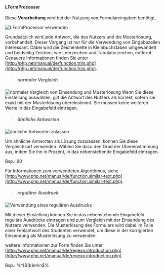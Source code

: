 <!--
 * @file extension_LFormProcessor_LFormProcessorDesc_de.md
 *
 * @author Till Uhlig <till.uhlig@student.uni-halle.de>
 * @date 2015
-->

#### LFormProcessor ####
Diese **Verarbeitung** wird bei der Nutzung von Formulareingaben benötigt.

![](LFormProcessor.png "LFormProcessor verwenden")

Grundsätzlich wird jede Antwort, die des Nutzers und die Musterlösung, vorbehandelt. Dieser Vorgang ist nur für die Verwendung von Eingabezeilen interessant. Dabei wird die Zeichenkette in Kleinbuchstaben umgewandelt und beidseitig Zeichen, wie Leerzeichen und Tabulatorzeichen, entfernt.
Genauere Informationen finden Sie unter [http://php.net/manual/de/function.trim.php](http://php.net/manual/de/function.trim.php).

>##### normaler Vergleich

![](LFormProcessorNormal.png "normaler Vergleich von Einsendung und Musterlösung")
Wenn Sie diese Einstellung auswählen, gilt die Antwort des Nutzers als korrekt, sofern sie exakt mit der Musterlösung übereinstimmt. Sie müssen keine weiteren Werte in das Eingabefeld eintragen.

>##### ähnliche Antworten

![](LFormProcessorAhnlichkeit.png "ähnliche Antworten zulassen")

Um ähnliche Antworten als Lösung zuzulassen, können Sie diese Vergleichsart verwenden. Wählen Sie dazu den Grad der Übereinstimmung aus, indem Sie ihn in Prozent, in das nebenstehende Eingabefeld eintragen.

Bsp.: 90

Für Informationen zum verwendeten Algorithmus, siehe [http://www.php.net/manual/de/function.similar-text.php](http://www.php.net/manual/de/function.similar-text.php).


>##### regulärer Ausdruck

![](LFormProcessorRegular.png "Verwendung eines regulären Ausdrucks")

Mit dieser Einstellung können Sie in das nebenstehende Eingabefeld reguläre Ausdrücke eintragen und zum Vergleich mit der Einsendung des Nutzers verwenden. Die Musterlösung des Formulars wird dabei im Falle einer Fehlantwort des Studenten verwendet, um diese in der korrigierten Einsendung als Musterlösung zu verwenden.

weitere Informationen zur Form finden Sie unter
[http://www.php.net/manual/de/regexp.introduction.php](http://www.php.net/manual/de/regexp.introduction.php)

Bsp.: %^[B|b]erlin$%